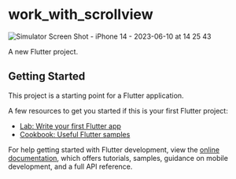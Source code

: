 # work_with_scrollview
![Simulator Screen Shot - iPhone 14 - 2023-06-10 at 14 25 43](https://github.com/RoseD-web/work_with_ScrollView/assets/67821352/3d5c396f-e53c-496b-99e1-cc1fb379b7ff)

A new Flutter project.

## Getting Started

This project is a starting point for a Flutter application.

A few resources to get you started if this is your first Flutter project:

- [Lab: Write your first Flutter app](https://docs.flutter.dev/get-started/codelab)
- [Cookbook: Useful Flutter samples](https://docs.flutter.dev/cookbook)

For help getting started with Flutter development, view the
[online documentation](https://docs.flutter.dev/), which offers tutorials,
samples, guidance on mobile development, and a full API reference.
